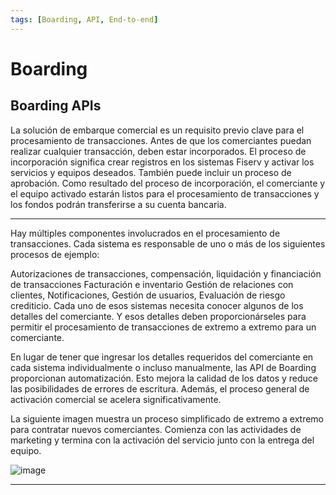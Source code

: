 ```yaml
---
tags: [Boarding, API, End-to-end]
---
```


# Boarding

## Boarding APIs

La solución de embarque comercial es un requisito previo clave para el procesamiento de transacciones. Antes de que los comerciantes puedan realizar cualquier transacción, deben estar incorporados. El proceso de incorporación significa crear registros en los sistemas Fiserv y activar los servicios y equipos deseados. También puede incluir un proceso de aprobación. Como resultado del proceso de incorporación, el comerciante y el equipo activado estarán listos para el procesamiento de transacciones y los fondos podrán transferirse a su cuenta bancaria.

---

<!--
type: tab
titles: ¿Por qué usarlas?,¿Qué proporcionan?
-->

Hay múltiples componentes involucrados en el procesamiento de transacciones. Cada sistema es responsable de uno o más de los siguientes procesos de ejemplo:

Autorizaciones de transacciones, compensación, liquidación y financiación de transacciones Facturación e inventario Gestión de relaciones con clientes, Notificaciones, Gestión de usuarios, Evaluación de riesgo crediticio. Cada uno de esos sistemas necesita conocer algunos de los detalles del comerciante. Y esos detalles deben proporcionárseles para permitir el procesamiento de transacciones de extremo a extremo para un comerciante.

En lugar de tener que ingresar los detalles requeridos del comerciante en cada sistema individualmente o incluso manualmente, las API de Boarding proporcionan automatización. Esto mejora la calidad de los datos y reduce las posibilidades de errores de escritura. Además, el proceso general de activación comercial se acelera significativamente.

<!--
type: tab
-->

La siguiente imagen muestra un proceso simplificado de extremo a extremo para contratar nuevos comerciantes. Comienza con las actividades de marketing y termina con la activación del servicio junto con la entrega del equipo.

![image](https://user-images.githubusercontent.com/111396588/211720606-baf6bf43-9881-42d0-8aa1-69c842b3facf.png)

<!-- type: tab-end -->

---
